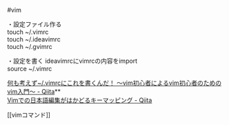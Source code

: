 #vim 

・設定ファイル作る  
touch ~/.vimrc  
touch ~/.ideavimrc  
touch ~/.gvimrc

・設定を書く
ideavimrcにvimrcの内容をimport  
source ~/.vimrc


[何も考えず~/.vimrcにこれを書くんだ！ 〜vim初心者によるvim初心者のためのvim入門〜 - Qiita](https://qiita.com/morikooooo/items/9fd41bcd8d1ce9170301)**  
[Vimでの日本語編集がはかどるキーマッピング - Qiita](https://qiita.com/ssh0/items/9e7f0d8b8f033183dd0b)

[[vimコマンド]]